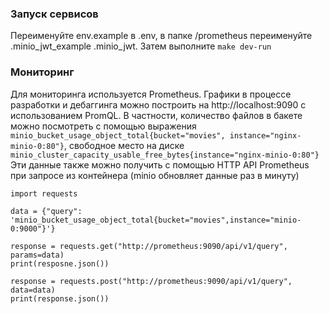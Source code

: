 ### Запуск сервисов

Переименуйте env.example в .env, в папке /prometheus переименуйте .minio_jwt_example
 .minio_jwt. Затем выполните `make dev-run`


### Мониторинг

Для мониторинга используется Prometheus. Графики в процессе разработки и
дебаггинга можно построить на http://localhost:9090 c использованием PromQL.
В частности, количество файлов в бакете можно посмотреть с помощью выражения
`minio_bucket_usage_object_total{bucket="movies", instance="nginx-minio-0:80"}`,
свободное место на диске `minio_cluster_capacity_usable_free_bytes{instance="nginx-minio-0:80"}`
Эти данные также можно получить с помощью  HTTP API Prometheus при запросе из
контейнера (minio обновляет данные раз в минуту)
```
import requests

data = {"query": 'minio_bucket_usage_object_total{bucket="movies",instance="minio-0:9000"}'}

response = requests.get("http://prometheus:9090/api/v1/query", params=data)
print(resposne.json())

response = requests.post("http://prometheus:9090/api/v1/query", data=data)
print(response.json())
```
